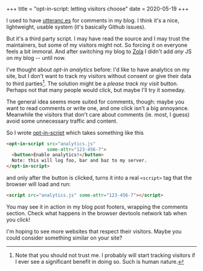 +++
title = "opt-in-script: letting visitors choose"
date = 2020-05-19
+++

I used to have [utteranc.es](https://utteranc.es) for comments in my blog. I think it's a nice, lightweight, usable system (it's basically Github issues).

But it's a third party script. I may have read the source and I may trust the maintainers, but some of my visitors might not. So forcing it on everyone feels a bit immoral. And after switching my blog to [Zola](https://getzola.org) I didn't add *any* JS on my blog -- until now.

I've thought about *opt-in analytics* before: I'd like to have analytics on my site, but I don't want to track my visitors without consent or give their data to third parties[^1]. The solution might be a *please track my visit* button. Perhaps not that many people would click, but maybe I'll try it someday.

The general idea seems more suited for comments, though: maybe you want to read comments or write one, and one click isn't a big annoyance. Meanwhile the visitors that don't care about comments (ie. most, I guess) avoid some unnecessary traffic and content.

So I wrote [opt-in-script](https://github.com/dancek/opt-in-script) which takes something like this

```html
<opt-in-script src="analytics.js"
               some-attr="123-456-7">
  <button>Enable analytics!</button>
  Note: this will log foo, bar and baz to my server.
</opt-in-script>
```

and only after the button is clicked, turns it into a real `<script>` tag that the browser will load and run:

```html
<script src="analytics.js" some-attr="123-456-7"></script>
```

You may see it in action in my blog post footers, wrapping the comments section. Check what happens in the browser devtools network tab when you click!

I'm hoping to see more websites that respect their visitors. Maybe you could consider something similar on your site?

[^1]: Note that you should not trust me. I probably will start tracking visitors if I ever see a significant benefit in doing so. Such is human nature.
